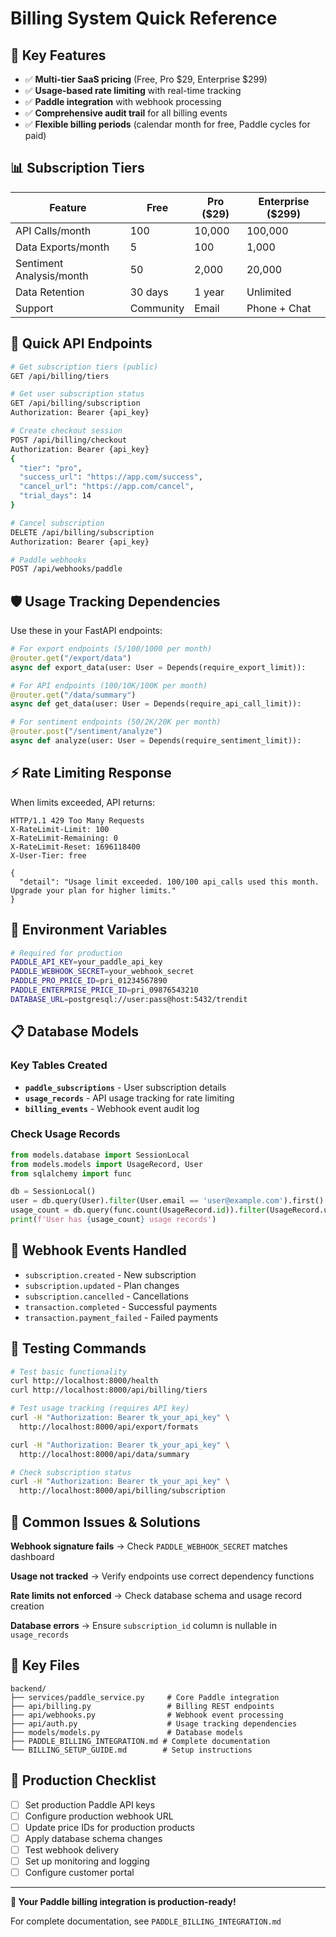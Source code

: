 # Billing System Quick Reference

## 🚀 Key Features

- ✅ **Multi-tier SaaS pricing** (Free, Pro $29, Enterprise $299)
- ✅ **Usage-based rate limiting** with real-time tracking
- ✅ **Paddle integration** with webhook processing
- ✅ **Comprehensive audit trail** for all billing events
- ✅ **Flexible billing periods** (calendar month for free, Paddle cycles for paid)

## 📊 Subscription Tiers

| Feature | Free | Pro ($29) | Enterprise ($299) |
|---------|------|-----------|-------------------|
| API Calls/month | 100 | 10,000 | 100,000 |
| Data Exports/month | 5 | 100 | 1,000 |
| Sentiment Analysis/month | 50 | 2,000 | 20,000 |
| Data Retention | 30 days | 1 year | Unlimited |
| Support | Community | Email | Phone + Chat |

## 🔗 Quick API Endpoints

```bash
# Get subscription tiers (public)
GET /api/billing/tiers

# Get user subscription status
GET /api/billing/subscription
Authorization: Bearer {api_key}

# Create checkout session
POST /api/billing/checkout
Authorization: Bearer {api_key}
{
  "tier": "pro",
  "success_url": "https://app.com/success",
  "cancel_url": "https://app.com/cancel",
  "trial_days": 14
}

# Cancel subscription
DELETE /api/billing/subscription
Authorization: Bearer {api_key}

# Paddle webhooks
POST /api/webhooks/paddle
```

## 🛡️ Usage Tracking Dependencies

Use these in your FastAPI endpoints:

```python
# For export endpoints (5/100/1000 per month)
@router.get("/export/data")
async def export_data(user: User = Depends(require_export_limit)):

# For API endpoints (100/10K/100K per month)  
@router.get("/data/summary")
async def get_data(user: User = Depends(require_api_call_limit)):

# For sentiment endpoints (50/2K/20K per month)
@router.post("/sentiment/analyze") 
async def analyze(user: User = Depends(require_sentiment_limit)):
```

## ⚡ Rate Limiting Response

When limits exceeded, API returns:

```http
HTTP/1.1 429 Too Many Requests
X-RateLimit-Limit: 100
X-RateLimit-Remaining: 0
X-RateLimit-Reset: 1696118400
X-User-Tier: free

{
  "detail": "Usage limit exceeded. 100/100 api_calls used this month. Upgrade your plan for higher limits."
}
```

## 🔧 Environment Variables

```bash
# Required for production
PADDLE_API_KEY=your_paddle_api_key
PADDLE_WEBHOOK_SECRET=your_webhook_secret
PADDLE_PRO_PRICE_ID=pri_01234567890
PADDLE_ENTERPRISE_PRICE_ID=pri_09876543210
DATABASE_URL=postgresql://user:pass@host:5432/trendit
```

## 📋 Database Models

### Key Tables Created

- **`paddle_subscriptions`** - User subscription details
- **`usage_records`** - API usage tracking for rate limiting
- **`billing_events`** - Webhook event audit log

### Check Usage Records

```python
from models.database import SessionLocal
from models.models import UsageRecord, User
from sqlalchemy import func

db = SessionLocal()
user = db.query(User).filter(User.email == 'user@example.com').first()
usage_count = db.query(func.count(UsageRecord.id)).filter(UsageRecord.user_id == user.id).scalar()
print(f'User has {usage_count} usage records')
```

## 🔗 Webhook Events Handled

- `subscription.created` - New subscription
- `subscription.updated` - Plan changes
- `subscription.cancelled` - Cancellations  
- `transaction.completed` - Successful payments
- `transaction.payment_failed` - Failed payments

## 🧪 Testing Commands

```bash
# Test basic functionality
curl http://localhost:8000/health
curl http://localhost:8000/api/billing/tiers

# Test usage tracking (requires API key)
curl -H "Authorization: Bearer tk_your_api_key" \
  http://localhost:8000/api/export/formats

curl -H "Authorization: Bearer tk_your_api_key" \
  http://localhost:8000/api/data/summary

# Check subscription status
curl -H "Authorization: Bearer tk_your_api_key" \
  http://localhost:8000/api/billing/subscription
```

## 🐛 Common Issues & Solutions

**Webhook signature fails** → Check `PADDLE_WEBHOOK_SECRET` matches dashboard

**Usage not tracked** → Verify endpoints use correct dependency functions

**Rate limits not enforced** → Check database schema and usage record creation

**Database errors** → Ensure `subscription_id` column is nullable in `usage_records`

## 📁 Key Files

```
backend/
├── services/paddle_service.py     # Core Paddle integration
├── api/billing.py                 # Billing REST endpoints
├── api/webhooks.py                # Webhook event processing
├── api/auth.py                    # Usage tracking dependencies
├── models/models.py               # Database models
├── PADDLE_BILLING_INTEGRATION.md # Complete documentation
└── BILLING_SETUP_GUIDE.md        # Setup instructions
```

## 🎯 Production Checklist

- [ ] Set production Paddle API keys
- [ ] Configure production webhook URL
- [ ] Update price IDs for production products
- [ ] Apply database schema changes
- [ ] Test webhook delivery
- [ ] Set up monitoring and logging
- [ ] Configure customer portal

---

**🎉 Your Paddle billing integration is production-ready!**

For complete documentation, see `PADDLE_BILLING_INTEGRATION.md`
